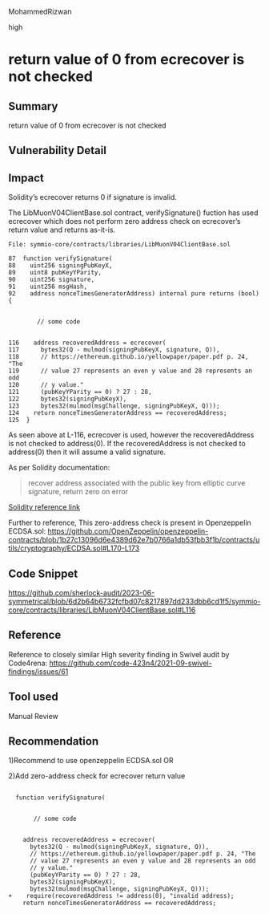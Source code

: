 MohammedRizwan

high

# return value of 0 from ecrecover is not checked

## Summary
return value of 0 from ecrecover is not checked 

## Vulnerability Detail
## Impact

Solidity’s ecrecover returns 0 if signature is invalid.

The LibMuonV04ClientBase.sol contract, verifySignature() fuction has used ecrecover which does not perform zero address check on ecrecover’s return value and returns as-it-is.

```Solidity
File: symmio-core/contracts/libraries/LibMuonV04ClientBase.sol

87  function verifySignature(
88    uint256 signingPubKeyX,
89    uint8 pubKeyYParity,
90    uint256 signature,
91    uint256 msgHash,
92    address nonceTimesGeneratorAddress) internal pure returns (bool) {


        // some code


116    address recoveredAddress = ecrecover(
117      bytes32(Q - mulmod(signingPubKeyX, signature, Q)),
118      // https://ethereum.github.io/yellowpaper/paper.pdf p. 24, "The
119      // value 27 represents an even y value and 28 represents an odd
120      // y value."
121      (pubKeyYParity == 0) ? 27 : 28,
122      bytes32(signingPubKeyX),
123      bytes32(mulmod(msgChallenge, signingPubKeyX, Q)));
124    return nonceTimesGeneratorAddress == recoveredAddress;
125  }
```

As seen above at L-116, ecrecover is used, however the recoveredAddress is not checked to address(0). If the recoveredAddress is not checked to address(0) then it will assume a valid signature.

As per Solidity documentation:

> recover address associated with the public key from elliptic curve signature, return zero on error

[Solidity reference link](https://docs.soliditylang.org/en/v0.8.20/cheatsheet.html#mathematical-and-cryptographic-functions)

Further to reference, This zero-address check is present in Openzeppelin ECDSA.sol:
https://github.com/OpenZeppelin/openzeppelin-contracts/blob/1b27c13096d6e4389d62e7b0766a1db53fbb3f1b/contracts/utils/cryptography/ECDSA.sol#L170-L173

## Code Snippet
https://github.com/sherlock-audit/2023-06-symmetrical/blob/6d2b64b6732fcfbd07c8217897dd233dbb6cd1f5/symmio-core/contracts/libraries/LibMuonV04ClientBase.sol#L116

## Reference
Reference to closely similar High severity finding in Swivel audit by Code4rena:
https://github.com/code-423n4/2021-09-swivel-findings/issues/61

## Tool used
Manual Review

## Recommendation
1)Recommend to use openzeppelin ECDSA.sol             OR

2)Add zero-address check for ecrecover return value

```Solidity

  function verifySignature(


       // some code 


    address recoveredAddress = ecrecover(
      bytes32(Q - mulmod(signingPubKeyX, signature, Q)),
      // https://ethereum.github.io/yellowpaper/paper.pdf p. 24, "The
      // value 27 represents an even y value and 28 represents an odd
      // y value."
      (pubKeyYParity == 0) ? 27 : 28,
      bytes32(signingPubKeyX),
      bytes32(mulmod(msgChallenge, signingPubKeyX, Q)));
+    require(recoveredAddress != address(0), "invalid address);
    return nonceTimesGeneratorAddress == recoveredAddress;
```